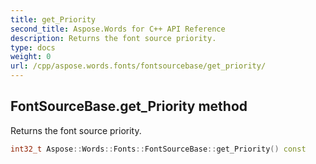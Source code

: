 ```yaml
---
title: get_Priority
second_title: Aspose.Words for C++ API Reference
description: Returns the font source priority. 
type: docs
weight: 0
url: /cpp/aspose.words.fonts/fontsourcebase/get_priority/
---
```

## FontSourceBase.get_Priority method


Returns the font source priority.

```cpp
int32_t Aspose::Words::Fonts::FontSourceBase::get_Priority() const
```

